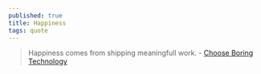 ```yaml
---
published: true
title: Happiness
tags: quote
---
```

> Happiness comes from shipping meaningfull work. - [Choose Boring Technology](http://boringtechnology.club/#88)